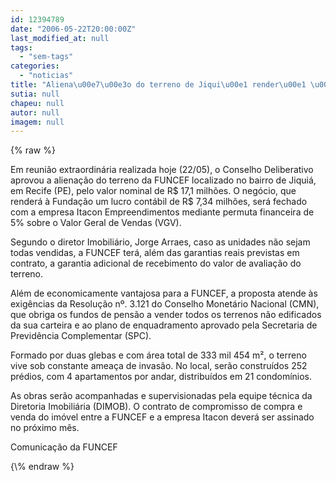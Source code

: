 ```yaml
---
id: 12394789
date: "2006-05-22T20:00:00Z"
last_modified_at: null
tags:
  - "sem-tags"
categories:
  - "noticias"
title: "Aliena\u00e7\u00e3o do terreno de Jiqui\u00e1 render\u00e1 \u00e0 FUNCEF R$ 7,34 milh\u00f5es"
sutia: null
chapeu: null
autor: null
imagem: null
---
```

{\% raw %}
<p><p>Em reuni&atilde;o extraordin&aacute;ria realizada hoje (22/05), o Conselho Deliberativo aprovou a aliena&ccedil;&atilde;o do terreno da FUNCEF localizado no bairro de Jiqui&aacute;, em Recife (PE), pelo valor nominal de R$ 17,1 milh&otilde;es. O neg&oacute;cio, que render&aacute; &agrave; Funda&ccedil;&atilde;o um lucro cont&aacute;bil de R$ 7,34 milh&otilde;es, ser&aacute; fechado com a empresa Itacon Empreendimentos mediante permuta financeira de 5% sobre o Valor Geral de Vendas (VGV).</p></p>
<p><p>Segundo o diretor Imobili&aacute;rio, Jorge Arraes, caso as unidades n&atilde;o sejam todas vendidas, a FUNCEF ter&aacute;, al&eacute;m das garantias reais previstas em contrato, a garantia adicional de recebimento do valor de avalia&ccedil;&atilde;o do terreno.</p></p>
<p><p>Al&eacute;m de economicamente vantajosa para a FUNCEF, a proposta atende &agrave;s exig&ecirc;ncias da Resolu&ccedil;&atilde;o n&ordm;. 3.121 do Conselho Monet&aacute;rio Nacional (CMN), que obriga os fundos de pens&atilde;o a vender todos os terrenos n&atilde;o edificados da sua carteira e ao plano de enquadramento aprovado pela Secretaria de Previd&ecirc;ncia Complementar (SPC).</p></p>
<p><p>Formado por duas glebas e com &aacute;rea total de 333 mil 454 m&sup2;, o terreno vive sob constante amea&ccedil;a de invas&atilde;o. No local, ser&atilde;o constru&iacute;dos 252 pr&eacute;dios, com 4 apartamentos por andar, distribu&iacute;dos em 21 condom&iacute;nios.</p></p>
<p><p>As obras ser&atilde;o acompanhadas e supervisionadas pela equipe t&eacute;cnica da Diretoria Imobili&aacute;ria (DIMOB). O contrato de compromisso de compra e venda do im&oacute;vel entre a FUNCEF e a empresa Itacon dever&aacute; ser assinado no pr&oacute;ximo m&ecirc;s.</p></p>
<p><p>Comunica&ccedil;&atilde;o da FUNCEF</p> </p>
{\% endraw %}